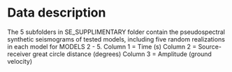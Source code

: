# Data description
The 5 subfolders in SE_SUPPLIMENTARY folder contain the pseudospectral synthetic seismograms of tested models, including five random realizations in each model for MODELS 2 - 5. 
Column 1 = Time (s)
Column 2 = Source- receiver great circle distance (degrees)
Column 3 = Amplitude (ground velocity)

